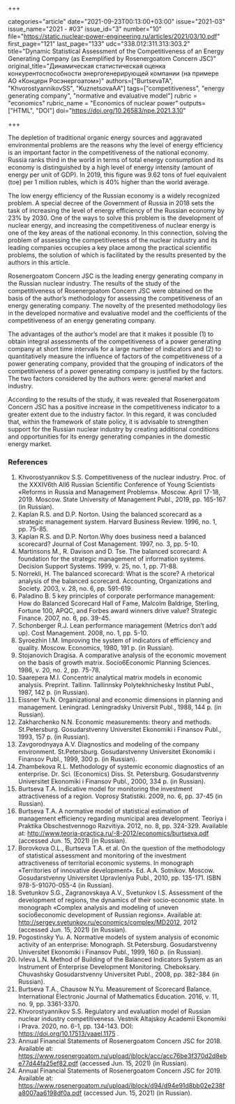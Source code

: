 +++

categories="article"
date="2021-09-23T00:13:00+03:00"
issue="2021-03"
issue_name="2021 - #03"
issue_id="3"
number="10"
file="https://static.nuclear-power-engineering.ru/articles/2021/03/10.pdf"
first_page="121"
last_page="133"
udc="338.012:311.313:303.2"
title="Dynamic Statistical Assessment of the Competitiveness of an Energy Generating Company (as Exemplified by Rosenergoatom Concern JSC)"
original_title="Динамическая статистическая оценка конкурентоспособности энергогенерирующей компании (на примере АО «Концерн Росэнергоатом»)"
authors=["BurtsevaTA", "KhvorostyannikovSS", "KuznetsovaAA"]
tags=["competitiveness", "energy generating company", "normative and evaluative model"]
rubric = "economics"
rubric_name = "Economics of nuclear power"
outputs=["HTML", "DOI"]
doi="https://doi.org/10.26583/npe.2021.3.10"

+++

The depletion of traditional organic energy sources and aggravated environmental problems are the reasons why the level of energy efficiency is an important factor in the competitiveness of the national economy. Russia ranks third in the world in terms of total energy consumption and its economy is distinguished by a high level of energy intensity (amount of energy per unit of GDP). In 2019, this figure was 9.62 tons of fuel equivalent (toe) per 1 million rubles, which is 40% higher than the world average.

The low energy efficiency of the Russian economy is a widely recognized problem. A special decree of the Government of Russia in 2018 sets the task of increasing the level of energy efficiency of the Russian economy by 23% by 2030. One of the ways to solve this problem is the development of nuclear energy, and increasing the competitiveness of nuclear energy is one of the key areas of the national economy. In this connection, solving the problem of assessing the competitiveness of the nuclear industry and its leading companies occupies a key place among the practical scientific problems, the solution of which is facilitated by the results presented by the authors in this article.

Rosenergoatom Concern JSC is the leading energy generating company in the Russian nuclear industry. The results of the study of the competitiveness of Rosenergoatom Concern JSC were obtained on the basis of the author’s methodology for assessing the competitiveness of an energy generating company. The novelty of the presented methodology lies in the developed normative and evaluative model and the coefficients of the competitiveness of an energy generating company.

The advantages of the author’s model are that it makes it possible (1) to obtain integral assessments of the competitiveness of a power generating company at short time intervals for a large number of indicators and (2) to quantitatively measure the influence of factors of the competitiveness of a power generating company, provided that the grouping of indicators of the competitiveness of a power generating company is justified by the factors. The two factors considered by the authors were: general market and industry.

According to the results of the study, it was revealed that Rosenergoatom Concern JSC has a positive increase in the competitiveness indicator to a greater extent due to the industry factor. In this regard, it was concluded that, within the framework of state policy, it is advisable to strengthen support for the Russian nuclear industry by creating additional conditions and opportunities for its energy generating companies in the domestic energy market.

### References

1. Khvorostyannikov S.S. Competitiveness of the nuclear industry. Proc. of the XXXIV6th All6 Russian Scientific Conference of Young Scientists «Reforms in Russia and Management Problems». Moscow. April 17-18, 2019. Moscow. State University of Management Publ., 2019, pp. 165-167 (in Russian).
2. Kaplan R.S. and D.P. Norton. Using the balanced scorecard as a strategic management system. Harvard Business Review. 1996, no. 1, pp. 75-85.
3. Kaplan R.S. and D.P. Norton.Why does business need a balanced scorecard? Journal of Cost Management. 1997, no. 3, pp. 5-10.
4. Martinsons M., R. Davison and D. Tse. The balanced scorecard: A foundation for the strategic management of information systems. Decision Support Systems. 1999, v. 25, no. 1, pp. 71-88.
5. Norrekli, H. The balanced scorecard: What is the score? A rhetorical analysis of the balanced scorecard. Accounting, Organizations and Society. 2003, v. 28, no. 6, pp. 591-619.
6. Paladino B. 5 key principles of corporate performance management: How do Balanced Scorecard Hall of Fame, Malcolm Baldrige, Sterling, Fortune 100, APQC, and Forbes award winners drive value? Strategic Finance. 2007, no. 6, pp. 39-45.
7. Schonberger R.J. Lean performance management (Metrics don’t add up). Cost Management. 2008, no. 1, pp. 5-10.
8. Syroezhin I.M. Improving the system of indicators of efficiency and quality. Moscow. Economics, 1980, 191 p. (in Russian).
9. Stojanovich Dragisa. A comparative analysis of the economic movement on the basis of growth matrix. Socio6Economic Planning Sciences. 1986, v. 20, no. 2, pp. 75-78.
10. Saarepera M.I. Concentric analytical matrix models in economic analysis. Preprint. Tallinn. Tallinnsky Polytekhnichesky Institut Publ., 1987, 142 p. (in Russian).
11. Eissner Yu.N. Organizational and economic dimensions in planning and management. Leningrad. Leningradsky Universit Publ., 1988, 144 p. (in Russian).
12. Zakharchenko N.N. Economic measurements: theory and methods. St.Petersburg. Gosudarstvenny Universitet Ekonomiki i Finansov Publ., 1993, 157 p. (in Russian).
13. Zavgorodnyaya A.V. Diagnostics and modeling of the company environment. St.Petersburg. Gosudarstvenny Universitet Ekonomiki i Finansov Publ., 1999, 300 p. (in Russian).
14. Zhambekova R.L. Methodology of systemic economic diagnostics of an enterprise. Dr. Sci. (Economics) Diss. St. Petersburg. Gosudarstvenny Universitet Ekonomiki i Finansov Publ., 2000, 334 p. (in Russian).
15. Burtseva T.A. Indicative model for monitoring the investment attractiveness of a region. Voprosy Statistiki. 2009, no. 6, pp. 37-45 (in Russian).
16. Burtseva T.A. A normative model of statistical estimation of management efficiency regarding municipal area development. Teoriya i Praktika Obschestvennogo Razvitiya. 2012, no. 8, pp. 324-329. Available at: http://www.teoria-practica.ru/-8-2012/economics/burtseva.pdf (accessed Jun. 15, 2021) (in Russian).
17. Borovkova O.L., Burtseva T.A. et al. On the question of the methodology of statistical assessment and monitoring of the investment attractiveness of territorial economic systems. In monograph «Territories of innovative development». Ed. A.A. Sotnikov. Moscow. Gosudarstvenny Universitet Upravleniya Publ., 2010, pp. 135-171. ISBN 978-5-91070-055-4 (in Russian).
18. Svetunkov S.G., Zagranovskaya A.V., Svetunkov I.S. Assessment of the development of regions, the dynamics of their socio-economic state. In monograph «Complex analysis and modeling of uneven socio6economic development of Russian regions». Available at: http://sergey.svetunkov.ru/economics/complex/MD2012, 2012 (accessed Jun. 15, 2021) (in Russian).
19. Pogostinsky Yu. A. Normative models of system analysis of economic activity of an enterprise: Monograph. St.Petersburg. Gosudarstvenny Universitet Ekonomiki i Finansov Publ., 1999, 160 p. (in Russian).
20. Ivleva L.N. Method of Building of the Balanced Indicators System as an Instrument of Enterprise Development Monitoring. Cheboksary. Chuvashsky Gosudarstvenny Universitet Publ., 2008, pp. 382-384 (in Russian).
21. Burtseva T.A., Chausow N.Yu. Measurement of Scorecard Balance. International Electronic Journal of Mathematics Education. 2016, v. 11, no. 9, pp. 3361-3370.
22. Khvorostyannikov S.S. Regulatory and evaluation model of Russian nuclear industry competitiveness. Vestnik Altajskoy Academii Ekonomiki i Prava. 2020, no. 6-1, pp. 134-143. DOI: https://doi.org/10.17513/vaael.1175 .
23. Annual Financial Statements of Rosenergoatom Concern JSC for 2018. Available at: https://www.rosenergoatom.ru/upload/iblock/acc/acc76be3f370d2d8ebe77d44fa25ef82.pdf (accessed Jun. 15, 2021) (in Russian).
24. Annual Financial Statements of Rosenergoatom Concern JSC for 2019. Available at: https://www.rosenergoatom.ru/upload/iblock/d94/d94e91d8bb02e238fa8007aa6198df0a.pdf (accessed Jun. 15, 2021) (in Russian).